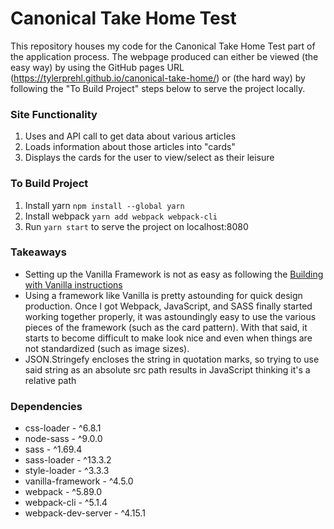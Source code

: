 # Canonical Take Home Test
This repository houses my code for the Canonical Take Home Test part of the application process. The webpage produced can either be viewed (the easy way) by using the GitHub pages URL (https://tylerprehl.github.io/canonical-take-home/) or (the hard way) by following the "To Build Project" steps below to serve the project locally.

### Site Functionality
1) Uses and API call to get data about various articles
2) Loads information about those articles into "cards"
3) Displays the cards for the user to view/select as their leisure

### To Build Project
1) Install yarn ```npm install --global yarn```
2) Install webpack ```yarn add webpack webpack-cli```
3) Run ```yarn start``` to serve the project on localhost:8080

### Takeaways
<ul>
<li>Setting up the Vanilla Framework is not as easy as following the <a href="https://vanillaframework.io/docs/building-vanilla">Building with Vanilla instructions</a></li>
<li>Using a framework like Vanilla is pretty astounding for quick design production. Once I got Webpack, JavaScript, and SASS finally started working together properly, it was astoundingly easy to use the various pieces of the framework (such as the card pattern). With that said, it starts to become difficult to make look nice and even when things are not standardized (such as image sizes).
<li>JSON.Stringefy encloses the string in quotation marks, so trying to use said string as an absolute src path results in JavaScript thinking it's a relative path
</ul>

### Dependencies
<ul>
<li>css-loader - ^6.8.1
<li>node-sass - ^9.0.0
<li>sass - ^1.69.4
<li>sass-loader - ^13.3.2
<li>style-loader - ^3.3.3
<li>vanilla-framework - ^4.5.0
<li>webpack - ^5.89.0
<li>webpack-cli - ^5.1.4
<li>webpack-dev-server - ^4.15.1
</ul>
